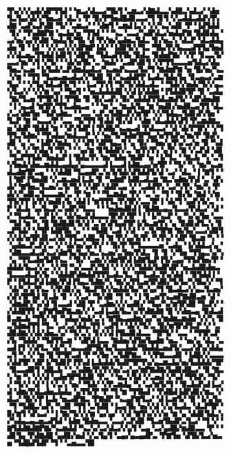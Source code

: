 ▜▚▞▞▞▄▟▞▟▛▜▜▟▝▝▆▃▞▟▃▃▞▜▙▜▝▃▆▃▞▟▇▟▃▃▚▟█▃▚▟▃▞▝▟▅▜▃▜▄▞▟▞▞▜▅▃▟▝▟▃▚▝▛▝▉▞▛▜▅▟█▟▊▃▃▞▜▝▊▜▝▞▃▟▟▃▟▟▚▜▚▟▇▝▃▟▚▃▛▟▉▝▜▞▝▃▆▃▞▝▝▟▆▜▝▃▆▟▐▃▚▝▞▞▚▃▚▟▊▝▛▝▐▟▜▟▟▝▊▞▝▜▚▟▇▛▇▝▄▃▙▞▅▝▜▜▟▝▝▝▚▃▝▃▃▞▚▟▛▟▃▞▅▟▄▛▇▝█▟▉▟▄▝▃▞▅▞▄▞▛▟▇▝▅▟▄▜▞▜▙▝▟▝▛▞▆▞▄▟▅▃▜▟▃▝▊▞▅▃▚▝▟▃▛▝▟▃▟▟▄▟▅▝▊▝▐▟▝▝▞▞▃▞▞▞▟▛▇▛▐▟▞▝▐▟▉▜▞▞▜▃▝▜▙▞▛▞▙▃▃▟▜▜▄▜▅▟▞▞▟▃▅▃▜▜▟▟▐▟▊▜▝▟█▜▄▝▜▟▃▟▜▜▙▝▉▟▃▝▉▟▅▛▇▞▝▞▛▝▊▃▃▜▞▃▃▞▆▞▚▜▝▞▜▞▝▝▟▞▅▜▙▝▃▝▆▟▞▝▃▟▛▟▊▜▝▞▛▜▜▃▃▃▅▜▟▃▞▟▄▜▅▃▚▃▅▝▐▞▙▟▞▃▛▟▆▟▄▟▃▞▚▃▅▟▚▃▃▞▙▞▜▝▇▟▆▛▇▝▅▝█▞▅▞▚▃▝▞▆▝▝▜▜▝▜▃▄▃▅▃▟▃▞▞▜▟▊▝▊▞▚▃▟▟▛▛▐▃▟▃▜▟▄▜▄▝▊▃▄▃▞▃▆▜▄▞▝▝▞▜▄▜▟▃▟▜▞▜▝▝▐▃▞▜▚▜▝▜▞▜▞▟▟▃▟▃▝▝▜▟▞▞▅▟▞▜▞▞▄▃▚▜▃▞▞▝▞▞▆▝▄▞▝▜▅▜▝▝▅▃▙▟▟▟█▝▞▟▐▞▟▟▆▝▐▜▟▟▉▜▛▝▉▝▃▟▄▝▇▞▜▃▅▝▛▜▛▟▐▝▛▜▙▝▉▝▉▞▃▟▚▝▉▞▚▟▟▟▜▜▟▃▆▟▜▞▝▟▛▟▅▟▇▝▐▝▄▃▟▝▆▜▛▞▜▜▃▟▅▃▄▝▝▝▆▝▃▝▆▃▙▜▄▝▆▝▅▟▊▞▅▟▉▃▄▜▜▝▟▃▞▃▞▟▆▜▅▝▜▟▚▟▆▃▝▝▃▃▝▃▛▃▜▟█▃▛▞▆▜▛▝▞▞▜▟▄▃▜▟▊▟▚▜▅▝▜▃▛▝▇▝▚▃▃▞▛▝▃▃▝▜▞▜▜▝▊▟▟▝▊▞▟▝▝▟▆▝▟▃▟▟▞▟▜▝▛▃▆▟▇▃▅▝▟▟▛▝█▟▟▝▆▝▝▟▚▜▟▛▐▝▛▟█▞▚▃▄▃▟▝▛▟▃▃▞▝▟▝▟▞▛▜▛▞▝▞▜▜▜▃▜▟▆▞▝▜▚▟▄▞▆▟▃▃▛▝▞▝▅▞▜▞▜▟▆▜▛▜▄▞▅▜▜▟▚▞▆▞▛▝▉▟▚▟▊▝▄▝▃▝▐▟▛▞▆▟▄▝▞▝▟▜▝▟▛▜▄▃▜▝▄▝▉▞▝▜▅▞▄▜▚▞▃▞▅▝▉▝▚▟▚▝▄▝▞▝▛▟▄▜▝▜▚▝▝▝▄▞▆▝▊▜▟▟▛▞▃▝▅▜▚▜▚▝▄▜▚▝▇▝▞▃▛▟▝▟▊▝▜▃▛▜▜▟▞▜▅▟▄▛▐▝█▟▄▜▚▝▆▞▜▟▅▝▇▟▛▝▅▝▐▞▜▃▝▝▇▃▙▝▚▝▃▜▚▜▅▟▞▟▅▃▆▟▟▃▄▟▄▞▄▃▃▃▃▟▐▃▃▟▐▟▇▃▄▞▅▜▛▝▝▜▞▝▚▝▆▞▚▃▅▟▃▟▆▜▛▃▄▝▝▞▟▟█▝▜▃▄▟▛▃▚▞▙▜▟▞▟▜▟▟▜▞▟▝▃▞▝▟▃▝▐▝▇▜▝▝▐▝▇▛▐▜▅▟█▝▞▃▆▃▅▟▐▃▙▝▊▝▚▟▆▛▐▟▉▃▟▃▆▝▇▃▚▟▆▞▛▟▝▃▝▟▚▟▞▝▇▜▅▃▜▃▅▞▃▜▞▜▞▝▞▟▛▝▟▟▛▃▄▝▞▝▃▟▟▜▚▝▃▞▚▜▚▝▆▞▚▝▛▟▞▞▚▟▊▃▜▃▃▃▆▞▃▝▛▝▆▝▝▝▜▃▆▟▄▝▛▞▝▃▝▃▝▜▝▝▉▞▙▝▇▟▝▞▆▜▜▞▛▛▐▞▛▞▅▟▊▞▙▝▟▟▐▝▆▜▜▜▃▜▚▜▛▞▃▃▜▛▐▝▟▞▜▝▄▟▚▜▞▃▝▝▛▝▟▃▙▝▄▞▙▃▛▃▚▟▛▞▜▃▃▝▝▝▅▟▅▟▉▟▐▝█▟▇▃▄▃▜▃▃▞▛▟▃▞▝▟▝▞▝▜▃▟▃▝▃▛▐▞▃▝▟▞▅▃▛▟▃▃▃▜▛▟▚▜▛▝▐▝▐▞▚▃▛▝▄▝▚▞▄▜▅▝▃▃▝▜▟▝▆▝▚▝█▝█▟█▟▊▜▞▟▝▃▚▞▟▜▄▟▜▛▐▞▙▃▆▜▚▝▄▝▉▟▊▟▜▃▚▝▊▃▛▜▟▞▝▞▜▛▐▟█▜▙▝▄▝▝▝▜▟█▝▃▟▝▞▟▝▝▃▜▞▜▛▇▝▇▞▙▞▃▃▞▟▉▜▞▞▟▞▅▜▛▟▊▃▞▟▞▜▜▃▞▟█▃▜▝▇▝▛▞▄▞▙▜▚▝▚▜▚▞▝▟▛▝█▃▆▝▚▝▝▝▄▟▅▃▛▃▛▞▃▝▞▝▟▞▅▞▄▞▛▞▝▝▉▞▛▝▛▜▃▃▃▃▅▝▃▟▄▝▐▞▟▟▃▞▄▝▝▟▇▃▃▟▃▟▚▃▞▟▆▜▄▜▄▞▅▃▚▃▅▞▃▜▅▞▛▟▃▝▊▝▊▝▞▜▅▝▜▜▄▃▚▞▚▝▄▝▜▜▃▟▅▜▟▜▚▃▝▝▉▞▝▃▆▞▞▟▆▜▛▟▐▟▇▜▄▛▐▜▞▃▄▞▜▜▟▜▅▞▛▝▟▟▟▞▙▃▞▞▃▝▞▞▜▝▚▞▃▃▛▞▜▟▝▞▝▞▞▞▜▟▟▞▙▟▛▟▛▝▅▃▙▟▉▟▅▃▜▃▃▃▟▃▛▞▙▝▝▟▟▟▛▟▆▟▟▜▜▜▃▟▃▜▃▝▛▜▃▟▃▜▚▞▟▟▝▝▉▜▟▟▐▝▛▝▐▜▟▃▛▟▐▟█▞▛▟▐▜▄▃▜▟▇▞▚▝▇▞▄▜▜▃▅▜▛▟▉▞▜▞▙▞▚▜▙▞▞▝▜▝▟▞▚▞▄▜▚▃▝▞▛▟▊▞▄▝▇▃▛▜▞▞▅▟▟▞▙▞▚▞▄▞▜▝█▃▟▃▞▞▄▃▜▃▅▞▞▟▚▜▛▜▟▝▊▃▙▝▊▝▝▞▃▞▝▜▞▟▊▝▜▝▚▝▐▝▊▃▅▜▚▃▅▛▇▟▉▃▅▝▟▝▝▟▆▟▛▞▚▞▟▝▊▃▃▟▝▟█▝▛▝▃▟▆▞▞▞▄▟▊▞▝▜▄▞▚▞▆▜▛▟█▝▜▃▛▞▝▞▟▟█▜▜▝▄▛▇▜▅▛▇▃▆▞▞▝▃▟▐▃▟▞▙▃▚▞▛▟▇▟▇▝█▝▞▟▅▃▄▝▉▟▃▟▊▃▆▃▙▝▜▜▞▝▊▝▚▟▄▞▅▟▞▃▚▝▇▜▙▃▄▟▆▞▄▞▚▞▆▟▆▃▆▟▅▝▞▞▚▝▉▃▜▟▆▟▜▜▝▜▃▝▃▞▃▞▟▟▃▜▜▝▃▟▜▝▝▟▞▞▜▞▃▝▉▞▆▜▛▟▜▃▛▝▞▝▃▟▉▟▇▞▞▟▞▟▅▃▚▞▝▜▞▃▚▝▊▞▞▟▐▜▙▟▊▟▃▃▝▜▛▜▞▝▃▃▝▝▜▜▛▃▛▞▙▝▜▟▟▞▝▜▟▜▜▃▆▝▝▟▛▟▐▃▃▝▇▟▅▞▟▜▅▜▄▟▆▝▅▃▝▝▅▞▄▝▟▃▝▃▄▟▐▜▝▞▟▜▃▝▟▞▚▝▄▃▃▟▛▜▙▜▄▜▃▃▙▟▞▜▙▟▟▃▅▟▜▞▃▃▞▟▚▞▟▟▄▃▜▝▚▝▞▝▆▝█▝▛▜▛▃▟▝▛▝▚▜▅▝▃▜▟▛▇▃▝▝▞▛▇▃▃▟▊▝▐▟█▞▞▃▃▃▞▟▟▜▛▝▟▛▐▞▜▟▊▛▐▜▚▟▐▃▙▟▟▞▙▟▛▜▛▜▚▞▄▃▆▃▙▞▅▞▙▟▟▟▞▜▛▝▉▃▃▟▉▜▝▟█▃▙▝▝▃▚▟▇▞▛▞▛▞▅▞▃▞▄▞▆▛▇▟▇▞▙▟▊▟█▃▞▝▉▝▇▃▚▝▆▝▚▝▞▞▟▝▄▟▅▜▛▜▟▟▊▝▛▃▝▝▆▃▚▜▟▝▞▃▅▟▝▞▚▟▝▜▜▟▚▝▜▞▞▝▜▞▞▝▟▝▐▝▞▃▚▝▅▞▝▜▟▞▝▞▛▃▆▟▄▝▚▝▃▞▆▜▞▜▝▝▉▃▙▟▚▟▐▃▞▟▝▟▆▞▛▟▃▟▅▃▙▟▄▝▄▜▜▞▛▝▛▝▜▝▆▝▜▜▙▟▝▝▛▟█▟▐▟▛▟▊▞▆▃▝▞▟▃▞▝█▞▞▛▐▃▙▝▅▃▟▛▇▃▝▛▇▟▛▝▚▃▄▛▇▜▃▞▝▟▐▃▆▜▞▝█▝▐▞▄▜▄▝▜▝▜▟█▃▚▟▚▝▚▟▊▝▜▜▝▃▜▟▉▝▐▃▄▜▙▝▅▞▞▟▝▞▄▜▃▟▃▝▟▃▛▜▛▝▉▞▆▜▝▟▚▃▞▝▐▝▇▞▜▞▞▞▆▝▄▞▄▞▝▞▟▝▇▜▚▞▞▞▅▝▆▝▄▝▟▟▊▜▟▃▚▞▚▟▄▃▄▃▅▃▟▜▟▝▐▟▆▝█▟▅▃▃▝▃▃▞▃▛▟▉▝▜▃▅▜▙▟▛▃▜▃▞▝▜▝▞▝▇▜▟▟▇▟▇▛▇▞▚▃▆▟▟▝▚▃▚▞▃▞▟▃▞▞▄▜▝▃▄▝▃▞▄▟█▞▆▟▉▃▃▝▛▝▝▟▊▜▄▝▛▟▇▟█▝▄▟▉▞▅▟▝▞▃▜▄▜▝▃▄▞▄▃▄▟▛▃▝▛▇▜▅▝▟▜▙▜▃▞▅▃▅▝▜▟█▟▜▟▛▝▜▝▝▃▅▃▃▜▉
